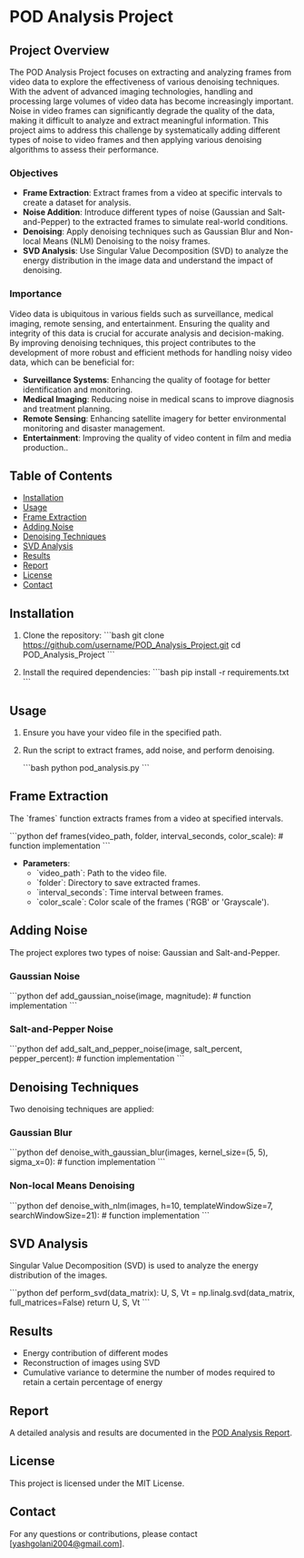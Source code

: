 
# POD Analysis Project

## Project Overview
The POD Analysis Project focuses on extracting and analyzing frames from video data to explore the effectiveness of various denoising techniques. With the advent of advanced imaging technologies, handling and processing large volumes of video data has become increasingly important. Noise in video frames can significantly degrade the quality of the data, making it difficult to analyze and extract meaningful information. This project aims to address this challenge by systematically adding different types of noise to video frames and then applying various denoising algorithms to assess their performance.

### Objectives
- **Frame Extraction**: Extract frames from a video at specific intervals to create a dataset for analysis.
- **Noise Addition**: Introduce different types of noise (Gaussian and Salt-and-Pepper) to the extracted frames to simulate real-world conditions.
- **Denoising**: Apply denoising techniques such as Gaussian Blur and Non-local Means (NLM) Denoising to the noisy frames.
- **SVD Analysis**: Use Singular Value Decomposition (SVD) to analyze the energy distribution in the image data and understand the impact of denoising.

### Importance
Video data is ubiquitous in various fields such as surveillance, medical imaging, remote sensing, and entertainment. Ensuring the quality and integrity of this data is crucial for accurate analysis and decision-making. By improving denoising techniques, this project contributes to the development of more robust and efficient methods for handling noisy video data, which can be beneficial for:
- **Surveillance Systems**: Enhancing the quality of footage for better identification and monitoring.
- **Medical Imaging**: Reducing noise in medical scans to improve diagnosis and treatment planning.
- **Remote Sensing**: Enhancing satellite imagery for better environmental monitoring and disaster management.
- **Entertainment**: Improving the quality of video content in film and media production..

## Table of Contents
- [Installation](#installation)
- [Usage](#usage)
- [Frame Extraction](#frame-extraction)
- [Adding Noise](#adding-noise)
- [Denoising Techniques](#denoising-techniques)
- [SVD Analysis](#svd-analysis)
- [Results](#results)
- [Report](#report)
- [License](#license)
- [Contact](#contact)

## Installation
1. Clone the repository:
   \`\`\`bash
   git clone https://github.com/username/POD_Analysis_Project.git
   cd POD_Analysis_Project
   \`\`\`

2. Install the required dependencies:
   \`\`\`bash
   pip install -r requirements.txt
   \`\`\`

## Usage
1. Ensure you have your video file in the specified path.

2. Run the script to extract frames, add noise, and perform denoising.

   \`\`\`bash
   python pod_analysis.py
   \`\`\`

## Frame Extraction
The \`frames\` function extracts frames from a video at specified intervals.

\`\`\`python
def frames(video_path, folder, interval_seconds, color_scale):
    # function implementation
\`\`\`
- **Parameters**:
  - \`video_path\`: Path to the video file.
  - \`folder\`: Directory to save extracted frames.
  - \`interval_seconds\`: Time interval between frames.
  - \`color_scale\`: Color scale of the frames ('RGB' or 'Grayscale').

## Adding Noise
The project explores two types of noise: Gaussian and Salt-and-Pepper.

### Gaussian Noise
\`\`\`python
def add_gaussian_noise(image, magnitude):
    # function implementation
\`\`\`

### Salt-and-Pepper Noise
\`\`\`python
def add_salt_and_pepper_noise(image, salt_percent, pepper_percent):
    # function implementation
\`\`\`

## Denoising Techniques
Two denoising techniques are applied:

### Gaussian Blur
\`\`\`python
def denoise_with_gaussian_blur(images, kernel_size=(5, 5), sigma_x=0):
    # function implementation
\`\`\`

### Non-local Means Denoising
\`\`\`python
def denoise_with_nlm(images, h=10, templateWindowSize=7, searchWindowSize=21):
    # function implementation
\`\`\`

## SVD Analysis
Singular Value Decomposition (SVD) is used to analyze the energy distribution of the images.

\`\`\`python
def perform_svd(data_matrix):
    U, S, Vt = np.linalg.svd(data_matrix, full_matrices=False)
    return U, S, Vt
\`\`\`

## Results
- Energy contribution of different modes
- Reconstruction of images using SVD
- Cumulative variance to determine the number of modes required to retain a certain percentage of energy

## Report
A detailed analysis and results are documented in the [POD Analysis Report](./POD_Analysis_Report.pdf).

## License
This project is licensed under the MIT License.

## Contact
For any questions or contributions, please contact [yashgolani2004@gmail.com].
